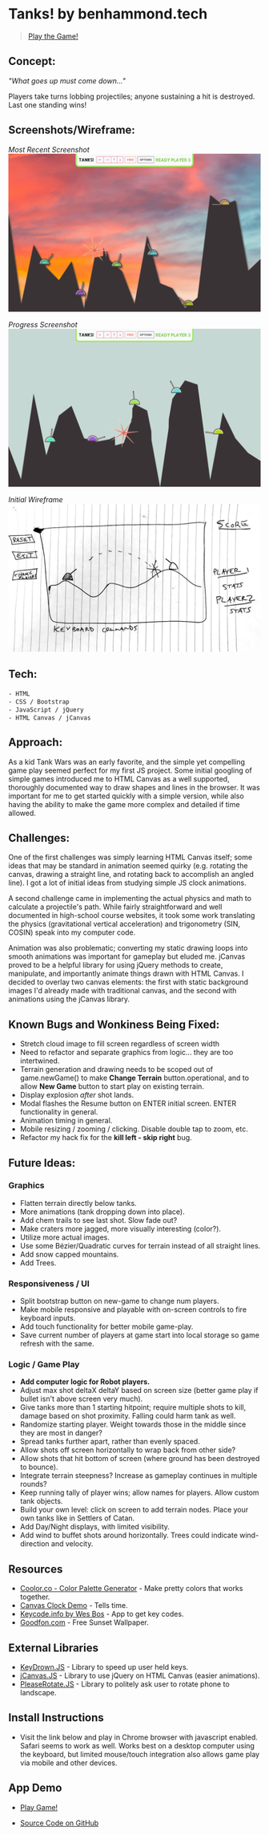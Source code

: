# Tanks! by benhammond.tech

> [Play the Game!](https://tanks-js.netlify.app/)

## Concept:

_"What goes up must come down..."_

Players take turns lobbing projectiles; anyone sustaining a hit is destroyed. Last one standing wins!

## Screenshots/Wireframe:

_Most Recent Screenshot_
![Textured screenshot showing a sunset background and a bullet exploding in multiplayer mode](./screenshot-textured.png)

_Progress Screenshot_
![Screenshot showing a tank exploding in multiplayer mode](./screenshot.png)

_Initial Wireframe_
![Initial Hand Drawn Wireframe](./wireframe.jpg)

## Tech:

    - HTML
    - CSS / Bootstrap
    - JavaScript / jQuery
    - HTML Canvas / jCanvas

## Approach:

As a kid Tank Wars was an early favorite, and the simple yet compelling game play seemed perfect for my first JS project. Some initial googling of simple games introduced me to HTML Canvas as a well supported, thoroughly documented way to draw shapes and lines in the browser. It was important for me to get started quickly with a simple version, while also having the ability to make the game more complex and detailed if time allowed.

## Challenges:

One of the first challenges was simply learning HTML Canvas itself; some ideas that may be standard in animation seemed quirky (e.g. rotating the canvas, drawing a straight line, and rotating back to accomplish an angled line). I got a lot of initial ideas from studying simple JS clock animations.

A second challenge came in implementing the actual physics and math to calculate a projectile's path. While fairly straightforward and well documented in high-school course websites, it took some work translating the physics (gravitational vertical acceleration) and trigonometry (SIN, COSIN) speak into my computer code.

Animation was also problematic; converting my static drawing loops into smooth animations was important for gameplay but eluded me. jCanvas proved to be a helpful library for using jQuery methods to create, manipulate, and importantly animate things drawn with HTML Canvas. I decided to overlay two canvas elements: the first with static background images I'd already made with traditional canvas, and the second with animations using the jCanvas library.

## Known Bugs and Wonkiness Being Fixed:

- Stretch cloud image to fill screen regardless of screen width
- Need to refactor and separate graphics from logic... they are too intertwined.
- Terrain generation and drawing needs to be scoped out of game.newGame() to make **Change Terrain** button.operational, and to allow **New Game** button to start play on existing terrain.
- Display explosion _after_ shot lands.
- Modal flashes the Resume button on ENTER initial screen. ENTER functionality in general.
- Animation timing in general.
- Mobile resizing / zooming / clicking. Disable double tap to zoom, etc.
- Refactor my hack fix for the **kill left - skip right** bug.

## Future Ideas:

### Graphics

- Flatten terrain directly below tanks.
- More animations (tank dropping down into place).
- Add chem trails to see last shot. Slow fade out?
- Make craters more jagged, more visually interesting (color?).
- Utilize more actual images.
- Use some Bézier/Quadratic curves for terrain instead of all straight lines.
- Add snow capped mountains.
- Add Trees.

### Responsiveness / UI

- Split bootstrap button on new-game to change num players.
- Make mobile responsive and playable with on-screen controls to fire keyboard inputs.
- Add touch functionality for better mobile game-play.
- Save current number of players at game start into local storage so game refresh with the same.

### Logic / Game Play

- **Add computer logic for Robot players.**
- Adjust max shot deltaX deltaY based on screen size (better game play if bullet isn't above screen very much).
- Give tanks more than 1 starting hitpoint; require multiple shots to kill, damage based on shot proximity. Falling could harm tank as well.
- Randomize starting player. Weight towards those in the middle since they are most in danger?
- Spread tanks further apart, rather than evenly spaced.
- Allow shots off screen horizontally to wrap back from other side?
- Allow shots that hit bottom of screen (where ground has been destroyed to bounce).
- Integrate terrain steepness? Increase as gameplay continues in multiple rounds?
- Keep running tally of player wins; allow names for players. Allow custom tank objects.
- Build your own level: click on screen to add terrain nodes. Place your own tanks like in Settlers of Catan.
- Add Day/Night displays, with limited visibility.
- Add wind to buffet shots around horizontally. Trees could indicate wind-direction and velocity.

## Resources

- [Coolor.co - Color Palette Generator](http://www.coolors.co) - Make pretty colors that works together.
- [Canvas Clock Demo](http://www.dhtmlgoodies.com/tutorials/canvas-clock/) - Tells time.
- [Keycode.info by Wes Bos](https://keycode.info/) - App to get key codes.
- [Goodfon.com](https://www.goodfon.com/) - Free Sunset Wallpaper.

## External Libraries

- [KeyDrown.JS](https://jeremyckahn.github.io/keydrown/) - Library to speed up user held keys.
- [jCanvas.JS](https://projects.calebevans.me/jcanvas/) - Library to use jQuery on HTML Canvas (easier animations).
- [PleaseRotate.JS](https://www.robscanlon.com/pleaserotate/) - Library to politely ask user to rotate phone to landscape.

## Install Instructions

- Visit the link below and play in Chrome browser with javascript enabled. Safari seems to work as well. Works best on a desktop computer using the keyboard, but limited mouse/touch integration also allows game play via mobile and other devices.

## App Demo

<!-- - [Play Game](http://www.benhammondmusic.com/tanks/) -->

- [Play Game!](https://tanks-js.netlify.app/)
<!--- [Mirror Link to Play Game](http://benhammondmusic.com/tanks/) -->

- [Source Code on GitHub](https://github.com/benhammondmusic/benhammondmusic.github.io/tree/main/tanks)

